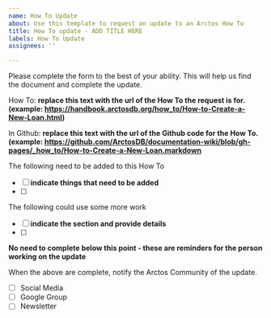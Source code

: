 ```yaml
---
name: How To Update
about: Use this template to request an update to an Arctos How To
title: How To update - ADD TITLE HERE
labels: How To Update
assignees: ''

---
```


Please complete the form to the best of your ability. This will help us find the document and complete the update.

How To: **replace this text with the url of the How To the request is for. (example: https://handbook.arctosdb.org/how_to/How-to-Create-a-New-Loan.html)**

In Github: **replace this text with the url of the Github code for the How To. (example: https://github.com/ArctosDB/documentation-wiki/blob/gh-pages/_how_to/How-to-Create-a-New-Loan.markdown**

The following need to be added to this How To

 - [ ] **indicate things that need to be added**
 - [ ]

The following could use some more work

 - [ ] **indicate the section and provide details**
 - [ ] 

**No need to complete below this point - these are reminders for the person working on the update**

When the above are complete, notify the Arctos Community of the update.

 - [ ] Social Media
 - [ ] Google Group
 - [ ] Newsletter
